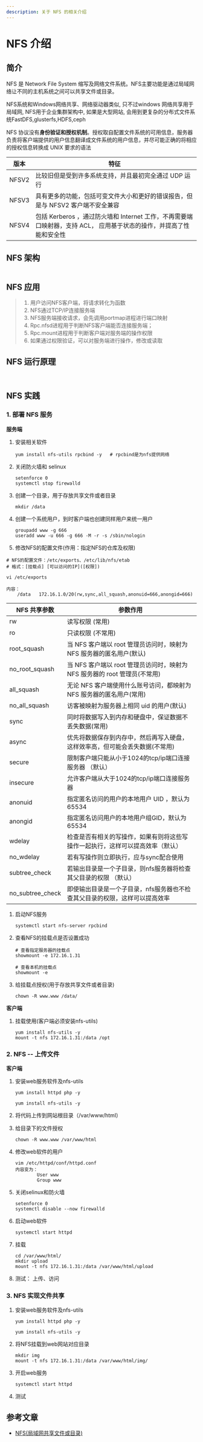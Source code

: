 ```yaml
---
description: 关于 NFS 的相关介绍
---
```


# NFS 介绍

## 简介

NFS 是 Network File System 缩写及网络文件系统。NFS主要功能是通过局域网络让不同的主机系统之间可以共享文件或目录。

NFS系统和Windows网络共享、网络驱动器类似, 只不过windows 网络共享用于局域网, NFS用于企业集群架构中, 如果是大型网站, 会用到更复杂的分布式文件系统FastDFS,glusterfs,HDFS,ceph

NFS 协议没有**身份验证和授权机制**。授权取自配置文件系统的可用信息，服务器负责将客户端提供的用户信息翻译成文件系统的用户信息，并尽可能正确的将相应的授权信息转换成 UNIX 要求的语法

| 版本    | 特征                                                                     |
| ----- | ---------------------------------------------------------------------- |
| NFSV2 | 比较旧但是受到许多系统支持，并且最初完全通过 UDP 运行                                          |
| NFSV3 | 具有更多的功能，包括可变文件大小和更好的错误报告，但是与 NFSV2 客户端不安全兼容                            |
| NFSV4 | 包括 Kerberos ，通过防火墙和 Internet 工作，不再需要端口映射器，支持 ACL， 应用基于状态的操作，并提高了性能和安全性 |

## NFS 架构

<figure><img src="../../.gitbook/assets/NFS1.webp" alt=""><figcaption></figcaption></figure>

## NFS 应用

> 1. 用户访问NFS客户端，将请求转化为函数
> 2. NFS通过TCP/IP连接服务端
> 3. NFS服务端接收请求，会先调用portmap进程进行端口映射
> 4. Rpc.nfsd进程用于判断NFS客户端能否连接服务端；
> 5. Rpc.mount进程用于判断客户端对服务端的操作权限
> 6. 如果通过权限验证，可以对服务端进行操作，修改或读取

## NFS 运行原理

<figure><img src="../../.gitbook/assets/NFS2.webp" alt=""><figcaption></figcaption></figure>

<figure><img src="../../.gitbook/assets/NFS3.webp" alt=""><figcaption></figcaption></figure>

## NFS 实践

### 1. 部署 NFS 服务

**服务端**

1.  安装相关软件

    ```shell
    yum install nfs-utils rpcbind -y   # rpcbind是为nfs提供网络
    ```
2.  关闭防火墙和 selinux

    ```shell
    setenforce 0
    systemctl stop firewalld
    ```
3.  创建一个目录，用于存放共享文件或者目录

    ```shell
    mkdir /data
    ```
4.  创建一个系统用户，到时客户端也创建同样用户来统一用户

    ```shell
    groupadd www -g 666
    useradd www -u 666 -g 666 -M -r -s /sbin/nologin
    ```
5. 修改NFS的配置文件(作用：指定NFS的仓库及权限)

```shell
# NFS的配置文件：/etc/exports、/etc/lib/nfs/etab
# 格式：[挂载点] [可以访问的IP]([权限])

vi /etc/exports

内容：
    /data   172.16.1.0/20(rw,sync,all_squash,anonuid=666,anongid=666)
```

| NFS 共享参数           | 参数作用                                              |
| ------------------ | ------------------------------------------------- |
| rw                 | 读写权限 (常用)                                         |
| ro                 | 只读权限 (不常用)                                        |
| root\_squash       | 当 NFS 客户端以 root 管理员访问时，映射为 NFS 服务器的匿名用户(默认)       |
| no\_root\_squash   | 当 NFS 客户端以 root 管理员访问时，映射为 NFS 服务器的 root 管理员(不常用) |
| all\_squash        | 无论 NFS 客户端使用什么账号访问，都映射为 NFS 服务器的匿名用户(常用)          |
| no\_all\_squash    | 访客被映射为服务器上相同 uid 的用户(默认)                          |
| sync               | 同时将数据写入到内存和硬盘中，保证数据不丢失数据(常用)                      |
| async              | 优先将数据保存到内存中，然后再写入硬盘，这样效率高，但可能会丢失数据(不常用)           |
| secure             | 限制客户端只能从小于1024的tcp/ip端口连接服务器 （默认）                 |
| insecure           | 允许客户端从大于1024的tcp/ip端口连接服务器                        |
| anonuid            | 指定匿名访问的用户的本地用户 UID ，默认为 65534                     |
| anongid            | 指定匿名访问用户的本地用户组GID，默认为 65534                       |
| wdelay             | 检查是否有相关的写操作，如果有则将这些写操作一起执行，这样可以提高效率（默认）           |
| no\_wdelay         | 若有写操作则立即执行，应与sync配合使用                             |
| subtree\_check     | 若输出目录是一个子目录，则nfs服务器将检查其父目录的权限 （默认）                |
| no\_subtree\_check | 即使输出目录是一个子目录，nfs服务器也不检查其父目录的权限，这样可以提高效率           |

1.  启动NFS服务

    ```shell
    systemctl start nfs-server rpcbind
    ```
2.  查看NFS的挂载点是否设置成功

    ```shell
    # 查看指定服务器的挂载点
    showmount -e 172.16.1.31

    # 查看本机的挂载点
    showmount -e
    ```
3.  给挂载点授权(用于存放共享文件或者目录)

    ```shell
    chown -R www.www /data/
    ```

**客户端**

1.  挂载使用(客户端必须安装nfs-utils)

    ```shell
    yum install nfs-utils -y
    mount -t nfs 172.16.1.31:/data /opt
    ```

### 2. NFS -- 上传文件

**客户端**

1.  安装web服务软件及nfs-utils

    ```shell
    yum install httpd php -y
     
    yum install nfs-utils -y
    ```
2. 将代码上传到网站根目录（/var/www/html）
3.  给目录下的文件授权

    ```shell
    chown -R www.www /var/www/html
    ```
4.  修改web软件的用户

    ```shell
    vim /etc/httpd/conf/httpd.conf
    内容变为：
            User www
            Group www
    ```
5.  关闭selinux和防火墙

    ```shell
    setenforce 0
    systemctl disable --now firewalld
    ```
6.  启动web软件

    ```shell
    systemctl start httpd
    ```
7.  挂载

    ```shell
    cd /var/www/html/
    mkdir upload
    mount -t nfs 172.16.1.31:/data /var/www/html/upload
    ```
8. 测试： 上传、访问

### 3. NFS 实现文件共享

1.  安装web服务软件及nfs-utils

    ```shell
    yum install httpd php -y
     
    yum install nfs-utils -y
    ```
2.  将NFS挂载到web网站对应目录

    ```shell
    mkdir img
    mount -t nfs 172.16.1.31:/data /var/www/html/img/
    ```
3.  开启web服务

    ```shell
    systemctl start httpd
    ```
4. 测试

## 参考文章

* [NFS(局域网共享文件或目录)](https://zhuanlan.zhihu.com/p/451820450)
